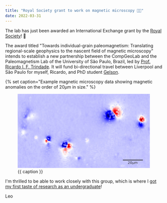 ```yaml
---
title: "Royal Society grant to work on magnetic microscopy 🧲🔬"
date: 2022-03-31
---
```


The lab has just been awarded an International Exchange grant by the
[Royal Society](https://royalsociety.org/)! 🥳

The award titled "Towards individual-grain paleomagnetism: Translating
regional-scale geophysics to the nascent field of magnetic microscopy"
intends to establish a new partnership between the CompGeoLab and the
Paleomagnetism Lab of the University of São Paulo, Brazil, led by
[Prof. Ricardo I. F. Trindade](https://www.researchgate.net/profile/Ricardo-Trindade).
It will fund bi-directional travel between Liverpool and São Paulo for
myself, Ricardo, and PhD student [Gelson](/news/new-members-2021.html).


{% set caption="Example magnetic microscopy data showing magnetic anomalies on the order of 20µm in size." %}

<figure>
<img src="../images/magnetic-microscopy-example-data.jpg" alt="{{ caption }}">
<figcaption>{{ caption }}</figcaption>
</figure>

I'm thrilled to be able to work closely with this group, which is where I
[got my first taste of research as an undergraduate](https://doi.org/10.6084/m9.figshare.4779769)!

Leo
